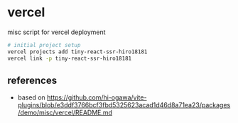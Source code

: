 # vercel

misc script for vercel deployment

```sh
# initial project setup
vercel projects add tiny-react-ssr-hiro18181
vercel link -p tiny-react-ssr-hiro18181
```

## references

- based on https://github.com/hi-ogawa/vite-plugins/blob/e3ddf3766bcf3fbd5325623acad1d46d8a71ea23/packages/demo/misc/vercel/README.md
